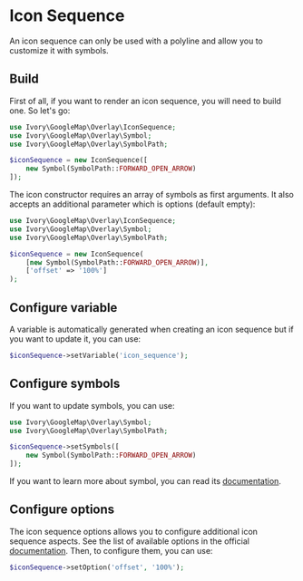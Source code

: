 # Icon Sequence

An icon sequence can only be used with a polyline and allow you to customize it with symbols.

## Build

First of all, if you want to render an icon sequence, you will need to build one. So let's go:

``` php
use Ivory\GoogleMap\Overlay\IconSequence;
use Ivory\GoogleMap\Overlay\Symbol;
use Ivory\GoogleMap\Overlay\SymbolPath;

$iconSequence = new IconSequence([
    new Symbol(SymbolPath::FORWARD_OPEN_ARROW)
]);
```

The icon constructor requires an array of symbols as first arguments. It also accepts an additional parameter which is 
options (default empty):

``` php
use Ivory\GoogleMap\Overlay\IconSequence;
use Ivory\GoogleMap\Overlay\Symbol;
use Ivory\GoogleMap\Overlay\SymbolPath;

$iconSequence = new IconSequence(
    [new Symbol(SymbolPath::FORWARD_OPEN_ARROW)], 
    ['offset' => '100%']
);
```

## Configure variable

A variable is automatically generated when creating an icon sequence but if you want to update it, you can use:

``` php
$iconSequence->setVariable('icon_sequence');
```

## Configure symbols

If you want to update symbols, you can use:

``` php
use Ivory\GoogleMap\Overlay\Symbol;
use Ivory\GoogleMap\Overlay\SymbolPath;

$iconSequence->setSymbols([
    new Symbol(SymbolPath::FORWARD_OPEN_ARROW)
]);
```

If you want to learn more about symbol, you can read its [documentation](/doc/overlay/symbol.md).

## Configure options

The icon sequence options allows you to configure additional icon sequence aspects. See the list of available options 
in the official [documentation](https://developers.google.com/maps/documentation/javascript/reference#IconSequence). 
Then, to configure them, you can use:

``` php
$iconSequence->setOption('offset', '100%');
```
